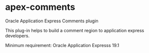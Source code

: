 # apex-comments
Oracle Application Express Comments plugin

This plug-in helps to build a comment region to application express developers.

Minimum requirement: Oracle Application Expresss 19.1
